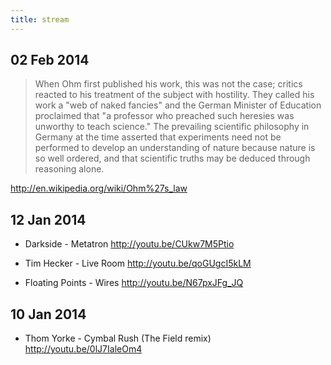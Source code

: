 ```yaml
---
title: stream
---
```

## 02 Feb 2014
 > When Ohm first published his work, this was not the case; critics reacted to his treatment of the subject with hostility. They called his work a "web of naked fancies" and the German Minister of Education proclaimed that "a professor who preached such heresies was unworthy to teach science." The prevailing scientific philosophy in Germany at the time asserted that experiments need not be performed to develop an understanding of nature because nature is so well ordered, and that scientific truths may be deduced through reasoning alone.

http://en.wikipedia.org/wiki/Ohm%27s_law

## 12 Jan 2014
 - Darkside - Metatron
   <http://youtu.be/CUkw7M5Ptio>

 - Tim Hecker - Live Room
   <http://youtu.be/qoGUgcI5kLM>

 - Floating Points - Wires
   <http://youtu.be/N67pxJFg_JQ>

## 10 Jan 2014
 - Thom Yorke - Cymbal Rush (The Field remix)
   <http://youtu.be/0lJ7IaleOm4>
